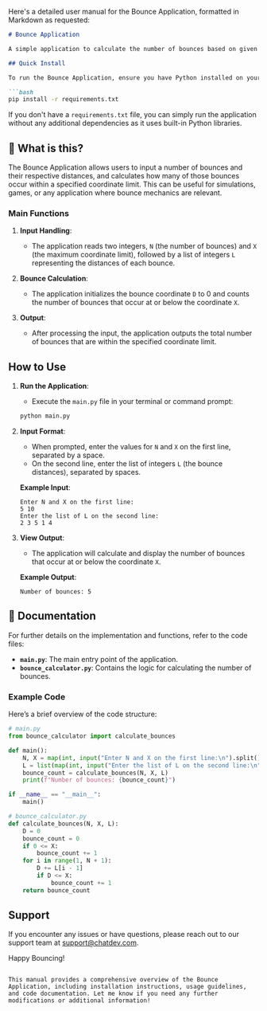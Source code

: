 Here's a detailed user manual for the Bounce Application, formatted in Markdown as requested:

```markdown
# Bounce Application

A simple application to calculate the number of bounces based on given coordinates and bounce distances.

## Quick Install

To run the Bounce Application, ensure you have Python installed on your system. You can install the required dependencies using pip:

```bash
pip install -r requirements.txt
```

If you don't have a `requirements.txt` file, you can simply run the application without any additional dependencies as it uses built-in Python libraries.

## 🤔 What is this?

The Bounce Application allows users to input a number of bounces and their respective distances, and calculates how many of those bounces occur within a specified coordinate limit. This can be useful for simulations, games, or any application where bounce mechanics are relevant.

### Main Functions

1. **Input Handling**: 
   - The application reads two integers, `N` (the number of bounces) and `X` (the maximum coordinate limit), followed by a list of integers `L` representing the distances of each bounce.

2. **Bounce Calculation**:
   - The application initializes the bounce coordinate `D` to 0 and counts the number of bounces that occur at or below the coordinate `X`.

3. **Output**:
   - After processing the input, the application outputs the total number of bounces that are within the specified coordinate limit.

## How to Use

1. **Run the Application**:
   - Execute the `main.py` file in your terminal or command prompt:
   ```bash
   python main.py
   ```

2. **Input Format**:
   - When prompted, enter the values for `N` and `X` on the first line, separated by a space. 
   - On the second line, enter the list of integers `L` (the bounce distances), separated by spaces.

   **Example Input**:
   ```
   Enter N and X on the first line:
   5 10
   Enter the list of L on the second line:
   2 3 5 1 4
   ```

3. **View Output**:
   - The application will calculate and display the number of bounces that occur at or below the coordinate `X`.

   **Example Output**:
   ```
   Number of bounces: 5
   ```

## 📖 Documentation

For further details on the implementation and functions, refer to the code files:

- **`main.py`**: The main entry point of the application.
- **`bounce_calculator.py`**: Contains the logic for calculating the number of bounces.

### Example Code

Here’s a brief overview of the code structure:

```python
# main.py
from bounce_calculator import calculate_bounces

def main():
    N, X = map(int, input("Enter N and X on the first line:\n").split())
    L = list(map(int, input("Enter the list of L on the second line:\n").split()))
    bounce_count = calculate_bounces(N, X, L)
    print(f"Number of bounces: {bounce_count}")

if __name__ == "__main__":
    main()
```

```python
# bounce_calculator.py
def calculate_bounces(N, X, L):
    D = 0
    bounce_count = 0
    if 0 <= X:
        bounce_count += 1
    for i in range(1, N + 1):
        D += L[i - 1]
        if D <= X:
            bounce_count += 1
    return bounce_count
```

## Support

If you encounter any issues or have questions, please reach out to our support team at support@chatdev.com.

Happy Bouncing!
```

This manual provides a comprehensive overview of the Bounce Application, including installation instructions, usage guidelines, and code documentation. Let me know if you need any further modifications or additional information!